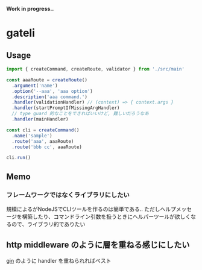 **Work in progress..**
# gateli
## Usage
~~~ts
import { createCommand, createRoute, validator } from './src/main'

const aaaRoute = createRoute()
  .argument('name')
  .option('--aaa', 'aaa option')
  .description('aaa command.')
  .handler(validationHandler) // (context) => { context.args }
  .handler(startPromptIfMissingArgHandler)
  // type guard 的なことをできればいいけど, 難しいだろうなあ
  .handler(mainHandler)

const cli = createCommand()
  .name('sample')
  .route('aaa', aaaRoute)
  .route('bbb cc', aaaRoute)

cli.run()
~~~

## Memo
### フレームワークではなくライブラリにしたい
規模によるがNodeJSでCLIツールを作るのは簡単である.. 
ただしヘルプメッセージを構築したり、コマンドライン引数を扱うときにヘルパーツールが欲しくなるので、ライブラリ的でありたい

## http middleware のように層を重ねる感じにしたい
[gin](https://github.com/gin-gonic/gin) のように handler を重ねられればベスト
